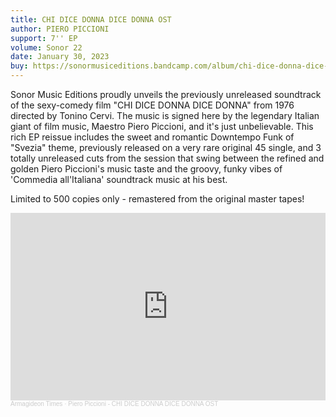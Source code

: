 ```yaml
---
title: CHI DICE DONNA DICE DONNA OST
author: PIERO PICCIONI
support: 7'' EP
volume: Sonor 22
date: January 30, 2023
buy: https://sonormusiceditions.bandcamp.com/album/chi-dice-donna-dice-donna-ost
---
```


Sonor Music Editions proudly unveils the previously unreleased soundtrack of the sexy-comedy film "CHI DICE DONNA DICE DONNA" from 1976 directed by Tonino Cervi. The music is signed here by the legendary Italian giant of film music, Maestro Piero Piccioni, and it's just unbelievable. This rich EP reissue includes the sweet and romantic Downtempo Funk of "Svezia" theme, previously released on a very rare original 45 single, and 3 totally unreleased cuts from the session that swing between the refined and golden Piero Piccioni's music taste and the groovy, funky vibes of 'Commedia all'Italiana' soundtrack music at his best.

Limited to 500 copies only - remastered from the original master tapes!

<iframe width="100%" height="300" scrolling="no" frameborder="no" allow="autoplay" src="https://w.soundcloud.com/player/?url=https%3A//api.soundcloud.com/tracks/1388276680&color=%23ff5500&auto_play=false&hide_related=true&show_comments=false&show_user=true&show_reposts=false&show_teaser=false&visual=true"></iframe><div style="font-size: 10px; color: #cccccc;line-break: anywhere;word-break: normal;overflow: hidden;white-space: nowrap;text-overflow: ellipsis; font-family: Interstate,Lucida Grande,Lucida Sans Unicode,Lucida Sans,Garuda,Verdana,Tahoma,sans-serif;font-weight: 100;"><a href="https://soundcloud.com/armagideon-times" title="Armagideon Times" target="_blank" style="color: #cccccc; text-decoration: none;">Armagideon Times</a> · <a href="https://soundcloud.com/armagideon-times/piero-piccioni-chi-dice-donna-dice-donna-ost" title="Piero Piccioni - CHI DICE DONNA DICE DONNA OST" target="_blank" style="color: #cccccc; text-decoration: none;">Piero Piccioni - CHI DICE DONNA DICE DONNA OST</a></div>
